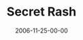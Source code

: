 ---
layout: message
category: message
series: "The Joneses"
title: "Secret Rash"
date: 2006-11-25-00-00
message_id: 41
---